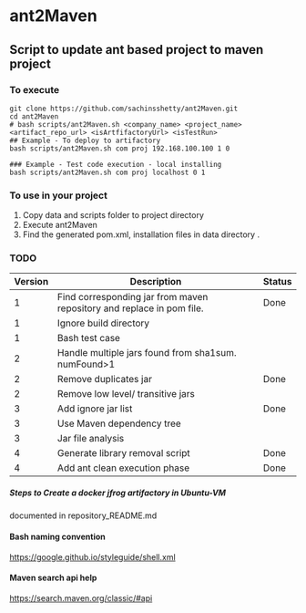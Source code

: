 # ant2Maven

## Script to update ant based project to maven project


### To execute
```
git clone https://github.com/sachinsshetty/ant2Maven.git
cd ant2Maven
# bash scripts/ant2Maven.sh <company_name> <project_name> <artifact_repo_url> <isArtfifactoryUrl> <isTestRun>
## Example - To deploy to artifactory
bash scripts/ant2Maven.sh com proj 192.168.100.100 1 0

### Example - Test code execution - local installing
bash scripts/ant2Maven.sh com proj localhost 0 1

```

### To use in your project
1. Copy data and scripts folder to project directory
2. Execute ant2Maven
3. Find the generated pom.xml, installation files in data directory .


### TODO
| Version | Description | Status |
|-------|-------------|-------|
|1 | Find corresponding jar from maven repository and replace in pom file. |Done |
|1| Ignore build directory | |
|1| Bash test case ||
|2 | Handle multiple jars found from sha1sum. numFound>1| |
|2 | Remove duplicates jar | Done |
|2 | Remove low level/ transitive jars||
|3| Add ignore jar list| Done |
|3| Use Maven dependency tree||
|3 | Jar file analysis| |
|4 | Generate library removal script | Done |
|4| Add ant clean execution phase | Done |



##### Steps to Create a docker jfrog artifactory in Ubuntu-VM
documented in repository_README.md

#### Bash naming convention
https://google.github.io/styleguide/shell.xml
#### Maven search api help
https://search.maven.org/classic/#api
